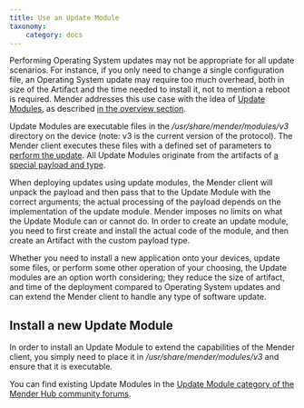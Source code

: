 ```yaml
---
title: Use an Update Module
taxonomy:
    category: docs
---
```


Performing Operating System updates may not be appropriate for all update scenarios.  For instance, if you only need to change a single configuration file, an Operating System update may require too much overhead, both in size of the Artifact and the time needed to install it, not to mention a reboot is required. Mender addresses this use case with
the idea of [Update Modules](../../02.Overview/15.Taxonomy/docs.md),  as described [in the overview section](../../02.Overview/01.Introduction/docs.md#application-updates).

Update Modules are executable files in the _/usr/share/mender/modules/v3_
directory on the device (note: v3 is the current version of the protocol). The Mender
client executes these files with a defined set of parameters to [perform the update](../../06.Artifact-creation/08.Create-a-custom-Update-Module/docs.md#The-state-machine-workflow).
All Update Modules originate from the artifacts of [a special payload and type](../../06.Artifact-creation/08.Create-a-custom-Update-Module/docs.md#Create-an-Artifact-with-a-payload-for-the-new-Update-Module).

When deploying updates using update modules, the Mender client will unpack the payload and then pass that to the Update Module with the correct arguments; the actual processing of the payload depends on the implementation of the update module. Mender imposes no limits on what the Update Module can or cannot do. In order to create an update module, you need to first create and install the actual code of the module, and then create an Artifact with the custom payload type.

Whether you need to install a new application onto your devices, update some files,
or perform some other operation of your choosing, the Update modules are
an option worth considering; they reduce the size of artifact, and time
of the deployment compared to Operating System updates and can extend the Mender client to handle any type of software update.


## Install a new Update Module

In order to install an Update Module to extend the capabilities of the Mender client, you simply need to place it in _/usr/share/mender/modules/v3_ and ensure that it is executable.

You can find existing Update Modules in the [Update Module category of the Mender Hub community forums](https://hub.mender.io/c/update-modules?target=_blank).
